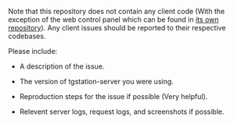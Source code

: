 Note that this repository does not contain any client code (With the exception of the web control panel which can be found in [its own repository](https://github.com/tgstation/tgstation-server-control-panel)). Any client issues should be reported to their respective codebases.

Please include:

- A description of the issue.

- The version of tgstation-server you were using.

- Reproduction steps for the issue if possible (Very helpful).

- Relevent server logs, request logs, and screenshots if possible.
